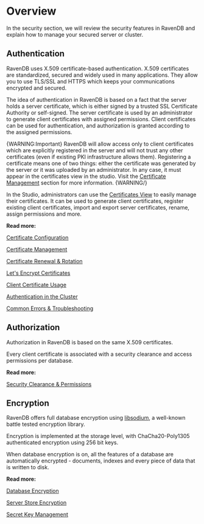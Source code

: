 # Overview

In the security section, we will review the security features in RavenDB and explain how to manage your secured server or cluster.

## Authentication

RavenDB uses X.509 certificate-based authentication. 
X.509 certificates are standardized, secured and widely used in many applications. They allow you to use TLS/SSL and HTTPS which keeps your communications encrypted and secured.

The idea of authentication in RavenDB is based on a fact that the server holds a server certificate, which is either signed by a trusted SSL Certificate Authority or self-signed. The server certificate is used by an administrator to generate client certificates with assigned permissions. Client certificates can be used for authentication, and authorization is granted according to the assigned permissions.

{WARNING:Important}
RavenDB will allow access only to client certificates which are explicitly registered in the server and will not trust any other certificates (even if existing PKI infrastructure allows them). Registering a certificate means one of two things: either the certificate was generated by the server or it was uploaded by an administrator. In any case, it must appear in the certificates view in the studio. Visit the [Certificate Management](authentication/cerificate-management) section for more information.
{WARNING/}

In the Studio, administrators can use the [Certificates View](../../studio/server/certificates) to easily manage their certificates. It can be used to generate client certificates, register existing client certificates, import and export server certificates, rename, assign permissions and more.

<strong>Read more:</strong>

[Certificate Configuration](authentication/certificate-configuration)

[Certificate Management](authentication/cerificate-management)

[Certificate Renewal & Rotation](authentication/certificate-renewal-and-rotation)

[Let's Encrypt Certificates](authentication/lets-encrypt-certificates)

[Client Certificate Usage](authentication/client-certificate-usage)

[Authentication in the Cluster](authentication/authentication-in-the-cluster)

[Common Errors & Troubleshooting](authentication/common-errors-and-troubleshooting)


## Authorization

Authorization in RavenDB is based on the same X.509 certificates.

Every client certificate is associated with a security clearance and access permissions per database. 

<strong>Read more:</strong>

[Security Clearance & Permissions](authorization/security-clearance-and-permissions)


## Encryption

RavenDB offers full database encryption using [libsodium](https://github.com/jedisct1/libsodium), a well-known battle tested encryption library. 

Encryption is implemented at the storage level, with ChaCha20-Poly1305 authenticated encryption using 256 bit keys. 

When database encryption is on, all the features of a database are automatically encrypted - documents, indexes and every piece of data that is written to disk.

<strong>Read more:</strong>

[Database Encryption](encryption/database-encryption)

[Server Store Encryption](encryption/server-store-encryption)

[Secret Key Management](encryption/secret-key-management)

